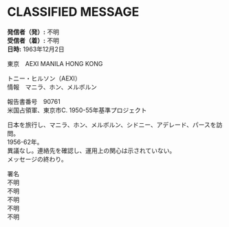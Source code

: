 # CLASSIFIED MESSAGE

**発信者（発）:** 不明  
**受信者（着）:** 不明  
**日時:** 1963年12月2日  

東京　AEXI MANILA HONG KONG

トニー・ヒルソン（AEXI）  
情報　マニラ、ホン、メルボルン  

報告書番号　90761  
米国占領軍、東京市C. 1950-55年基準プロジェクト  

日本を旅行し、マニラ、ホン、メルボルン、シドニー、アデレード、パースを訪問。  
1956-62年。  
異議なし。連絡先を確認し、運用上の関心は示されていない。  
メッセージの終わり。  

署名  
不明  
不明  
不明  
不明  
不明  